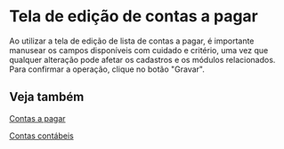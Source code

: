 # Tela de edição de contas a pagar

Ao utilizar a tela de edição de lista de contas a pagar, é importante manusear os campos disponíveis com cuidado e critério, uma vez que qualquer alteração pode afetar os cadastros e os módulos relacionados. 
Para confirmar a operação, clique no botão "Gravar".

## Veja também

[Contas a pagar](payable)

[Contas contábeis](/accounting/account)